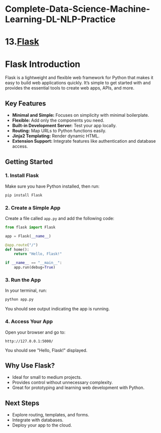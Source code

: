 # Complete-Data-Science-Machine-Learning-DL-NLP-Practice
# 13.[Flask](#flask-introduction)



# Flask Introduction

Flask is a lightweight and flexible web framework for Python that makes it easy to build web applications quickly. It’s simple to get started with and provides the essential tools to create web apps, APIs, and more.

## Key Features
- **Minimal and Simple:** Focuses on simplicity with minimal boilerplate.
- **Flexible:** Add only the components you need.
- **Built-in Development Server:** Test your app locally.
- **Routing:** Map URLs to Python functions easily.
- **Jinja2 Templating:** Render dynamic HTML.
- **Extension Support:** Integrate features like authentication and database access.

## Getting Started

### 1. Install Flask
Make sure you have Python installed, then run:
```bash
pip install Flask
```

### 2. Create a Simple App
Create a file called `app.py` and add the following code:
```python
from flask import Flask

app = Flask(__name__)

@app.route("/")
def home():
    return "Hello, Flask!"

if __name__ == "__main__":
    app.run(debug=True)
```

### 3. Run the App
In your terminal, run:
```bash
python app.py
```
You should see output indicating the app is running.

### 4. Access Your App
Open your browser and go to:
```
http://127.0.0.1:5000/
```
You should see "Hello, Flask!" displayed.

## Why Use Flask?
- Ideal for small to medium projects.
- Provides control without unnecessary complexity.
- Great for prototyping and learning web development with Python.

## Next Steps
- Explore routing, templates, and forms.
- Integrate with databases.
- Deploy your app to the cloud.



